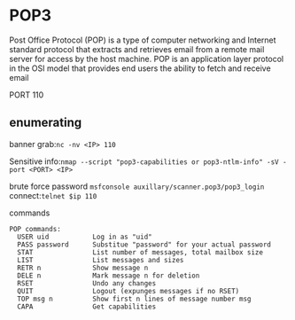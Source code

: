 # POP3

Post Office Protocol (POP) is a type of computer networking and Internet standard protocol that extracts and retrieves email from a remote mail server for access by the host machine. POP is an application layer protocol in the OSI model that provides end users the ability to fetch and receive email

PORT 110

## enumerating

banner grab:```nc -nv <IP> 110```

Sensitive info:```nmap --script "pop3-capabilities or pop3-ntlm-info" -sV -port <PORT> <IP>```

brute force password ```msfconsole auxillary/scanner.pop3/pop3_login```
connect:```telnet $ip 110```


commands

```
POP commands:
  USER uid           Log in as "uid"
  PASS password      Substitue "password" for your actual password
  STAT               List number of messages, total mailbox size
  LIST               List messages and sizes
  RETR n             Show message n
  DELE n             Mark message n for deletion
  RSET               Undo any changes
  QUIT               Logout (expunges messages if no RSET)
  TOP msg n          Show first n lines of message number msg
  CAPA               Get capabilities
```
